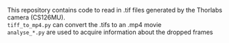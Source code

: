 This repository contains code to read in .tif files generated by the Thorlabs camera (CS126MU).  
`tiff_to_mp4.py` can convert the .tifs to an .mp4 movie  
`analyse_*.py` are used to acquire information about the dropped frames
